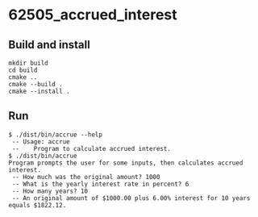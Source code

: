 # 62505_accrued_interest

## Build and install

```console
mkdir build
cd build
cmake ..
cmake --build .
cmake --install .
```

## Run

```console
$ ./dist/bin/accrue --help
 -- Usage: accrue
 --    Program to calculate accrued interest.
$ ./dist/bin/accrue
Program prompts the user for some inputs, then calculates accrued interest.
 -- How much was the original amount? 1000
 -- What is the yearly interest rate in percent? 6
 -- How many years? 10
 -- An original amount of $1000.00 plus 6.00% interest for 10 years equals $1822.12.
```

